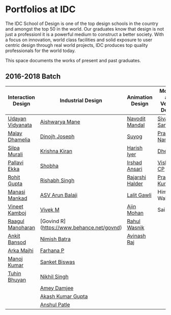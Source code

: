 Portfolios at IDC
===

The IDC School of Design is one of the top design schools in the country and amongst the top 50 in the world. Our graduates know that design is not just a professionl it is a powerful medium to construct a better society. With a focus on innovation, world class facilities and solid exposure to user centric design through real world projects, IDC produces top quality professionals for the world today.

This space documents the works of present and past graduates. 

2016-2018 Batch
----
| **Interaction Design**                                         | **Industrial Design**                                         | **Animation Design**                                          | **Mobility and Vehicle Design**                           | **Communication Design**                                      |
|------------------------------------------------------------|-----------------------------------------------------------|-----------------------------------------------------------|-------------------------------------------------------|-----------------------------------------------------------|
| [Udayan Vidyanata](https://www.behance.net/udayanvidyanta) | [Aishwarya Mane](https://www.behance.net/Aishwarya_Mane)  | [Navodit Mandal](https://www.behance.net/navodit)         | [Siva Sankar](https://www.behance.net/siva493)        | [Mohit O.](https://www.behance.net/mohithO)               |
| [Malay Dhamelia](dee-am.in/myWorks)                        | [Dinojh Joseph](https://www.behance.net/dinojjosep3176)   | [Suyog](https://www.behance.net/suyog2703)                | [Prabal Namdeo](https://www.behance.net/prabalnamdeo) | [Sneha Chhatre](https://www.behance.net/sneha_chhatre)    |
| [Silpa Murali](https://www.behance.net/silpa_murali)       | [Krishna Kiran](https://www.behance.net/kriskiran)        | [Harish Iyer](https://www.behance.net/nharishiyer)        | [Dheerajh](https://www.behance.net/dheerudijub0c0)    | [Prabhat Negi](https://www.behance.net/np_3c2f39)         |
| [Pallavi Ekka](https://www.behance.net/pallavimon3e2c)     | [Shobha](www.behance.net/bshobhanaia0bd)                  | [Irshad Ansari](https://www.behance.net/irshu0786aa8ad)   | [Vishnu CP](https://www.behance.net/vishnucp2)        | [Devika Bhansali](https://www.behance.net/devikabhansali) |
| [Rohit Gupta](http://rohitg.in/projects/)                  | [Rishabh Singh](be.net/arsinghris29ae)                    | [Rajarshi Halder](https://www.behance.net/rajarshihalder) | [Pranav Kumar](https://www.behance.net/design-pk)     | [Garima Joshi](https://www.behance.net/nuevoartista)      |
| [Manasi Mankad](https://www.behance.net/m_mankad)          | [ASV Arun Balaji](https://www.behance.net/asvabalajiaa9e) | [Lalit Gawli](https://www.behance.net/gawalilalib515)     | Himanshu Walimbe                                      | [Rahul Sharma](https://www.behance.net/rahulsharma403)    |
| [Vineet Kamboj](www.vineetkamboj.info)                     | [Vivek M](https://www.behance.net/vivek_m)                | [Ajin Mohan](https://www.behance.net/ajinmohan0af7dv)     | Sai Kiran                                             | [Nayna Yadav](https://www.behance.net/naynayadav)         |
| [Raagul Manoharan](www.raagulmanoharan.com)                | [Govind R] (https://www.behance.net/govnd)                | [Rahul Wasnik](https://www.behance.net/wasnikrahub669)    |                                                       | [Shrushti Rao](https://www.behance.net/shrushtirao)       |
| [Ankit Bansod](https://www.behance.net/ankit_bansod)       | [Nimish Batra](http://nimishbatra.info)                   | [Avinash Raj](https://www.behance.net/avinash93)          |                                                       | [Sagar Kolwankar](https://www.behance.net/sagarkolwae371) |
| [Arka Majhi](https://www.behance.net/arkamajhi)            | [Farhana P](https://www.behance.net/farhanap63a0e)        |                                                           |                                                       | [Rajan Barnwal](https://www.behance.net/rajanbarnwal)     |
| [Manoj Kumar](https://www.behance.net/manojpenworks)       | [Sanket Biswas](https://www.behance.net/arsanketbie70e)   |                                                           |                                                       | [Dibyendu Khan](https://www.behance.net/dibyenduid50d9)   |
| [Tuhin Bhuyan](http://tbhynx.github.com)                   | [Nikhil Singh](http://nikhilsingh.design)                 |                                                           |                                                       | [GS](https://www.behance.net/GS_Rajni)                    |
|                                                            | [Amey Damjee](https://www.behance.net/damjee)             |                                                           |                                                       | [Annie Roma Baa](https://www.behance.net/annie_roma_baa)  |
|                                                            | [Akash Kumar Gupta](https://www.behance.net/aayanakash)   |                                                           |                                                       | [Anuja More](https://www.behance.net/anujamore)           |
|                                                            | [Anshul Patle](https://www.behance.net/anshulpatle)       |                                                           |                                                       | Santanu Dutta                                             |

